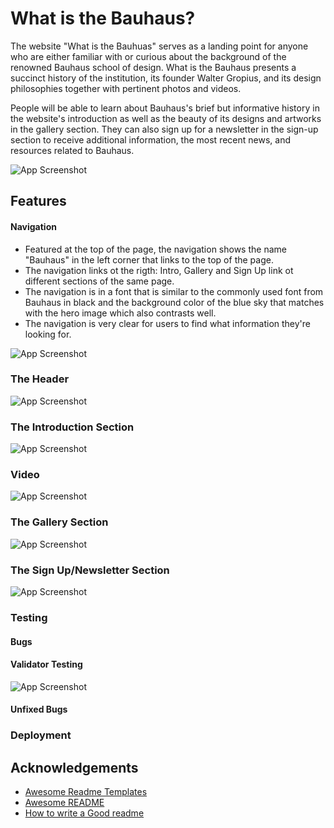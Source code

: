 
# What is the Bauhaus?

The website "What is the Bauhuas" serves as a landing point for anyone who are either familiar with or curious about the background of the renowned Bauhaus school of design.
What is the Bauhaus presents a succinct history of the institution, its founder Walter Gropius, and its design philosophies together with pertinent photos and videos.

People will be able to learn about Bauhaus's brief but informative history in the website's introduction as well as the beauty of its designs and artworks in the gallery section. They can also sign up for a newsletter in the sign-up section to receive additional information, the most recent news, and resources related to Bauhaus.

![App Screenshot](https://via.placeholder.com/468x300?text=Site+Preview)


## Features

#### Navigation
- Featured at the top of the page, the navigation shows the name "Bauhaus" in the left corner that links to the top of the page.
- The navigation links ot the rigth: Intro, Gallery and Sign Up link ot different sections of the same page.
- The navigation is in a font that is similar to the commonly used font from Bauhaus in black and the background color of the blue sky that matches with the hero image which also contrasts well.
- The navigation is very clear for users to find what information they're looking for.




![App Screenshot](https://via.placeholder.com/468x300?text=Navigation)


### The Header
![App Screenshot](https://via.placeholder.com/468x300?text=Header)


### The Introduction Section
![App Screenshot](https://via.placeholder.com/468x300?text=Introduction)


### Video
![App Screenshot](https://via.placeholder.com/468x300?text=Video)


### The Gallery Section
![App Screenshot](https://via.placeholder.com/468x300?text=Gallery+Images)


### The Sign Up/Newsletter Section
![App Screenshot](https://via.placeholder.com/468x300?text=Sign+Up)


### Testing


#### Bugs
#### Validator Testing
![App Screenshot](https://via.placeholder.com/468x300?text=Lighthouse+Score)


#### Unfixed Bugs
### Deployment
## Acknowledgements

 - [Awesome Readme Templates](https://awesomeopensource.com/project/elangosundar/awesome-README-templates)
 - [Awesome README](https://github.com/matiassingers/awesome-readme)
 - [How to write a Good readme](https://bulldogjob.com/news/449-how-to-write-a-good-readme-for-your-github-project)

